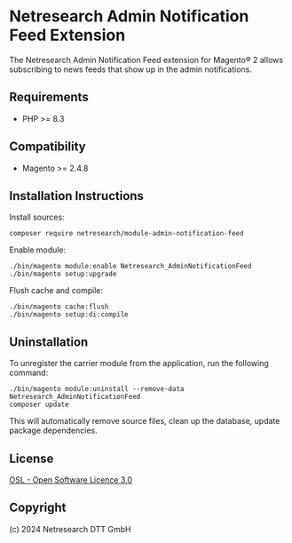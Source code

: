Netresearch Admin Notification Feed Extension
=============================================

The Netresearch Admin Notification Feed extension for Magento® 2 allows
subscribing to news feeds that show up in the admin notifications.

Requirements
------------
* PHP >= 8.3

Compatibility
-------------
* Magento >= 2.4.8

Installation Instructions
-------------------------

Install sources:

    composer require netresearch/module-admin-notification-feed

Enable module:

    ./bin/magento module:enable Netresearch_AdminNotificationFeed
    ./bin/magento setup:upgrade

Flush cache and compile:

    ./bin/magento cache:flush
    ./bin/magento setup:di:compile

Uninstallation
--------------

To unregister the carrier module from the application, run the following command:

    ./bin/magento module:uninstall --remove-data Netresearch_AdminNotificationFeed
    composer update

This will automatically remove source files, clean up the database, update package dependencies.

License
-------
[OSL - Open Software Licence 3.0](http://opensource.org/licenses/osl-3.0.php)

Copyright
---------
(c) 2024 Netresearch DTT GmbH
